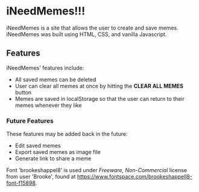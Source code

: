 
# iNeedMemes!!!

iNeedMemes is a site that allows the user to create and save memes. iNeedMemes was built using HTML, CSS, and vanilla Javascript.

## Features
iNeedMemes' features include:
- All saved memes can be deleted
- User can clear all memes at once by hitting the **CLEAR ALL MEMES** button
- Memes are saved in localStorage so that the user can return to their memes whenever they like

### Future Features
These features may be added back in the future:
- Edit saved memes
- Export saved memes as image file
- Generate link to share a meme

Font 'brookeshappel8' is used under *Freeware, Non-Commercial* license from user 'Brooke', found at https://www.fontspace.com/brookeshappell8-font-f15898.